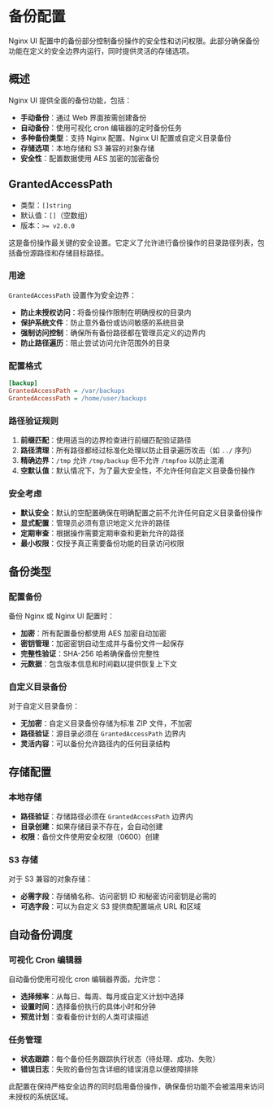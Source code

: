 # 备份配置

Nginx UI 配置中的备份部分控制备份操作的安全性和访问权限。此部分确保备份功能在定义的安全边界内运行，同时提供灵活的存储选项。

## 概述

Nginx UI 提供全面的备份功能，包括：

- **手动备份**：通过 Web 界面按需创建备份
- **自动备份**：使用可视化 cron 编辑器的定时备份任务
- **多种备份类型**：支持 Nginx 配置、Nginx UI 配置或自定义目录备份
- **存储选项**：本地存储和 S3 兼容的对象存储
- **安全性**：配置数据使用 AES 加密的加密备份

## GrantedAccessPath

- 类型：`[]string`
- 默认值：`[]`（空数组）
- 版本：`>= v2.0.0`

这是备份操作最关键的安全设置。它定义了允许进行备份操作的目录路径列表，包括备份源路径和存储目标路径。

### 用途

`GrantedAccessPath` 设置作为安全边界：

- **防止未授权访问**：将备份操作限制在明确授权的目录内
- **保护系统文件**：防止意外备份或访问敏感的系统目录
- **强制访问控制**：确保所有备份路径都在管理员定义的边界内
- **防止路径遍历**：阻止尝试访问允许范围外的目录

### 配置格式

```ini
[backup]
GrantedAccessPath = /var/backups
GrantedAccessPath = /home/user/backups
```

### 路径验证规则

1. **前缀匹配**：使用适当的边界检查进行前缀匹配验证路径
2. **路径清理**：所有路径都经过标准化处理以防止目录遍历攻击（如 `../` 序列）
3. **精确边界**：`/tmp` 允许 `/tmp/backup` 但不允许 `/tmpfoo` 以防止混淆
4. **空默认值**：默认情况下，为了最大安全性，不允许任何自定义目录备份操作

### 安全考虑

- **默认安全**：默认的空配置确保在明确配置之前不允许任何自定义目录备份操作
- **显式配置**：管理员必须有意识地定义允许的路径
- **定期审查**：根据操作需要定期审查和更新允许的路径
- **最小权限**：仅授予真正需要备份功能的目录访问权限

## 备份类型

### 配置备份

备份 Nginx 或 Nginx UI 配置时：

- **加密**：所有配置备份都使用 AES 加密自动加密
- **密钥管理**：加密密钥自动生成并与备份文件一起保存
- **完整性验证**：SHA-256 哈希确保备份完整性
- **元数据**：包含版本信息和时间戳以提供恢复上下文

### 自定义目录备份

对于自定义目录备份：

- **无加密**：自定义目录备份存储为标准 ZIP 文件，不加密
- **路径验证**：源目录必须在 `GrantedAccessPath` 边界内
- **灵活内容**：可以备份允许路径内的任何目录结构

## 存储配置

### 本地存储

- **路径验证**：存储路径必须在 `GrantedAccessPath` 边界内
- **目录创建**：如果存储目录不存在，会自动创建
- **权限**：备份文件使用安全权限（0600）创建

### S3 存储

对于 S3 兼容的对象存储：

- **必需字段**：存储桶名称、访问密钥 ID 和秘密访问密钥是必需的
- **可选字段**：可以为自定义 S3 提供商配置端点 URL 和区域

## 自动备份调度

### 可视化 Cron 编辑器

自动备份使用可视化 cron 编辑器界面，允许您：

- **选择频率**：从每日、每周、每月或自定义计划中选择
- **设置时间**：选择备份执行的具体小时和分钟
- **预览计划**：查看备份计划的人类可读描述

### 任务管理

- **状态跟踪**：每个备份任务跟踪执行状态（待处理、成功、失败）
- **错误日志**：失败的备份包含详细的错误消息以便故障排除

此配置在保持严格安全边界的同时启用备份操作，确保备份功能不会被滥用来访问未授权的系统区域。